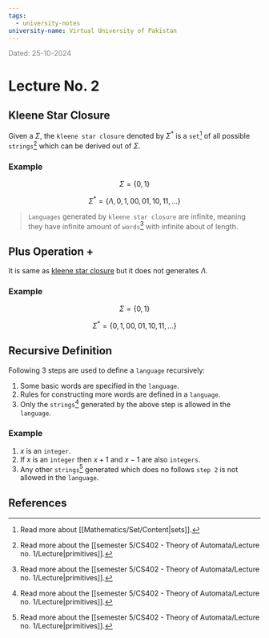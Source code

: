 ```yaml
---
tags:
  - university-notes
university-name: Virtual University of Pakistan
---
```


<span style="color: gray;">Dated: 25-10-2024</span>

# Lecture No. 2

## Kleene Star Closure

Given a $\Sigma$, the `kleene star closure` denoted by $\Sigma^*$ is a `set`[^1] of all possible `strings`[^2] which can be derived out of $\Sigma$.

### Example

$$\Sigma = \{0, 1\}$$

$$\Sigma^* = \{\Lambda, 0, 1, 00, 01, 10, 11, \ldots\}$$

> `Languages` generated by `kleene star closure` are infinite, meaning they have infinite amount of `words`[^2] with infinite about of length.

## Plus Operation +

It is same as [kleene star closure](#kleene-star-closure) but it does not generates $\Lambda$.

### Example

$$\Sigma = \{0, 1\}$$

$$\Sigma^* = \{0, 1, 00, 01, 10, 11, \ldots\}$$

## Recursive Definition

Following 3 steps are used to define a `language` recursively:

1. Some basic words are specified in the `language`.
2. Rules for constructing more words are defined in a `language`.
3. Only the `strings`[^2] generated by the above step is allowed in the `language`.

### Example

1. $x$ is an `integer`.
2. If $x$ is an `integer` then $x + 1$ and $x - 1$ are also `integers`.
3. Any other `strings`[^2] generated which does no follows `step 2` is not allowed in the `language`.

## References

[^1]: Read more about [[Mathematics/Set/Content|sets]].
[^2]: Read more about the [[semester 5/CS402 - Theory of Automata/Lecture no. 1/Lecture|primitives]].